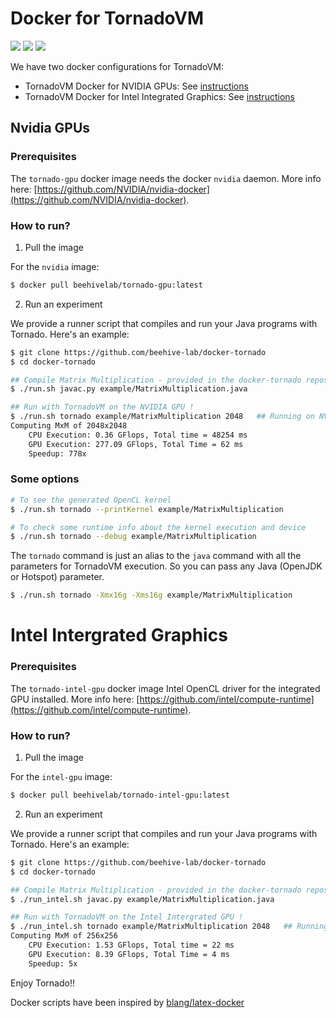 # Docker for TornadoVM

![](https://img.shields.io/docker/pulls/beehivelab/tornado-gpu.svg?color=green&label=docker%20pulls%20nvidia)  ![](https://img.shields.io/docker/pulls/beehivelab/tornado-intel-gpu.svg?color=blue&label=docker%20pulls%20intel)  [![](https://img.shields.io/badge/License-Apache%202.0-orange.svg)](https://opensource.org/licenses/Apache-2.0)

We have two docker configurations for TornadoVM:

* TornadoVM Docker for NVIDIA GPUs: See [instructions](https://github.com/beehive-lab/docker-tornado#Nvidia)
* TornadoVM Docker for Intel Integrated Graphics: See [instructions](https://github.com/beehive-lab/docker-tornado#Intel)


## Nvidia GPUs

### Prerequisites

The `tornado-gpu` docker image needs the docker `nvidia` daemon.  More info here: [https://github.com/NVIDIA/nvidia-docker](https://github.com/NVIDIA/nvidia-docker).

### How to run?

1) Pull the image

For the `nvidia` image:
```bash
$ docker pull beehivelab/tornado-gpu:latest
```

2) Run an experiment

We provide a runner script that compiles and run your Java programs with Tornado. Here's an example:

```bash
$ git clone https://github.com/beehive-lab/docker-tornado
$ cd docker-tornado

## Compile Matrix Multiplication - provided in the docker-tornado repository
$ ./run.sh javac.py example/MatrixMultiplication.java

## Run with TornadoVM on the NVIDIA GPU !
$ ./run.sh tornado example/MatrixMultiplication 2048   ## Running on NVIDIA GP100
Computing MxM of 2048x2048
	CPU Execution: 0.36 GFlops, Total time = 48254 ms
	GPU Execution: 277.09 GFlops, Total Time = 62 ms
	Speedup: 778x 
```

### Some options

```bash
# To see the generated OpenCL kernel
$ ./run.sh tornado --printKernel example/MatrixMultiplication

# To check some runtime info about the kernel execution and device
$ ./run.sh tornado --debug example/MatrixMultiplication
```

The `tornado` command is just an alias to the `java` command with all the parameters for TornadoVM execution. So you can pass any Java (OpenJDK or Hotspot) parameter.

```bash
$ ./run.sh tornado -Xmx16g -Xms16g example/MatrixMultiplication
```

# Intel Intergrated Graphics

### Prerequisites

The `tornado-intel-gpu` docker image Intel OpenCL driver for the integrated GPU installed.  More info here: [https://github.com/intel/compute-runtime](https://github.com/intel/compute-runtime).

### How to run?

1) Pull the image

For the `intel-gpu` image:
```bash
$ docker pull beehivelab/tornado-intel-gpu:latest
```
2) Run an experiment

We provide a runner script that compiles and run your Java programs with Tornado. Here's an example:

```bash
$ git clone https://github.com/beehive-lab/docker-tornado
$ cd docker-tornado

## Compile Matrix Multiplication - provided in the docker-tornado repository
$ ./run_intel.sh javac.py example/MatrixMultiplication.java

## Run with TornadoVM on the Intel Intergrated GPU !
$ ./run_intel.sh tornado example/MatrixMultiplication 2048   ## Running on Intel(R) Gen9 HD Graphics
Computing MxM of 256x256
	CPU Execution: 1.53 GFlops, Total time = 22 ms
	GPU Execution: 8.39 GFlops, Total Time = 4 ms
	Speedup: 5x

```


Enjoy Tornado!! 

Docker scripts have been inspired by [blang/latex-docker](https://github.com/blang/latex-docker)
